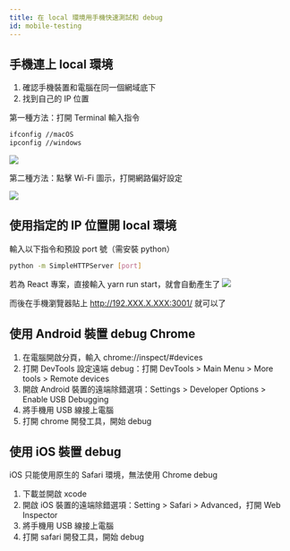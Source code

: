 ```yaml
---
title: 在 local 環境用手機快速測試和 debug
id: mobile-testing
---
```


## 手機連上 local 環境

1. 確認手機裝置和電腦在同一個網域底下
2. 找到自己的 IP 位置

第一種方法：打開 Terminal 輸入指令

```bash
ifconfig //macOS
ipconfig //windows
```

![](https://i.imgur.com/W1MOn15.jpg)

第二種方法：點擊 Wi-Fi 圖示，打開網路偏好設定

![](https://i.imgur.com/htEojDZ.jpg)

## 使用指定的 IP 位置開 local 環境

輸入以下指令和預設 port 號（需安裝 python）

```bash
python -m SimpleHTTPServer [port]
```

若為 React 專案，直接輸入 yarn run start，就會自動產生了
![](https://i.imgur.com/SrdZKvR.jpg)

而後在手機瀏覽器貼上 http://192.XXX.X.XXX:3001/ 就可以了

## 使用 Android 裝置 debug Chrome

1. 在電腦開啟分頁，輸入 chrome://inspect/#devices
2. 打開 DevTools 設定遠端 debug：打開 DevTools > Main Menu > More tools > Remote devices
3. 開啟 Android 裝置的遠端除錯選項：Settings > Developer Options > Enable USB Debugging
4. 將手機用 USB 線接上電腦
5. 打開 chrome 開發工具，開始 debug

## 使用 iOS 裝置 debug

iOS 只能使用原生的 Safari 環境，無法使用 Chrome debug

1. 下載並開啟 xcode
2. 開啟 iOS 裝置的遠端除錯選項：Setting > Safari > Advanced，打開 Web Inspector
3. 將手機用 USB 線接上電腦
4. 打開 safari 開發工具，開始 debug

